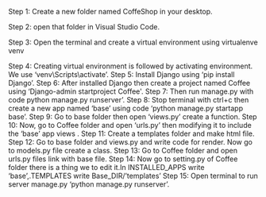 Step 1: Create a new folder named CoffeShop in your desktop.

Step 2: open that folder in Visual Studio Code.

Step 3: Open the terminal and create a virtual environment using 
virtualenve venv

Step 4: Creating virtual environment is followed by 
activating environment. We use ‘venv\Scripts\activate’. 
Step 5: Install Django using ‘pip install Django’. 
Step 6: After installed Django then create a project named Coffee using ‘Django-admin 
startproject Coffee'.
Step 7: Then run manage.py with code python manage.py runserver’. 
Step 8: Stop terminal with ctrl+c then create a new app named ‘base’ using code ‘python 
manage.py startapp base’. 
Step 9: Go to base folder then open ‘views.py’ create a function.
Step 10: Now, go to Coffee folder and open ‘urls.py’ then modifying it to include the ‘base’ 
app views .
Step 11: Create a templates folder and make html file.
Step 12: Go to base folder and views.py and write code for render. Now go to models.py file create a class. 
Step 13: Go to Coffee folder and open urls.py files link with base file. 
Step 14: Now go to setting.py of Coffee folder there is a thing we to edit it.In 
INSTALLED_APPS write ‘base’,.TEMPLATES write Base_DIR/’templates’
Step 15: Open terminal to run server manage.py ‘python manage.py runserver’. 





